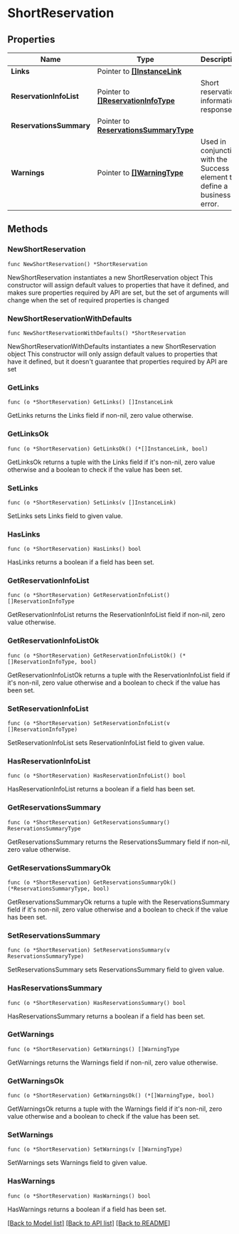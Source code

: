 # ShortReservation

## Properties

Name | Type | Description | Notes
------------ | ------------- | ------------- | -------------
**Links** | Pointer to [**[]InstanceLink**](InstanceLink.md) |  | [optional] 
**ReservationInfoList** | Pointer to [**[]ReservationInfoType**](ReservationInfoType.md) | Short reservation information response. | [optional] 
**ReservationsSummary** | Pointer to [**ReservationsSummaryType**](ReservationsSummaryType.md) |  | [optional] 
**Warnings** | Pointer to [**[]WarningType**](WarningType.md) | Used in conjunction with the Success element to define a business error. | [optional] 

## Methods

### NewShortReservation

`func NewShortReservation() *ShortReservation`

NewShortReservation instantiates a new ShortReservation object
This constructor will assign default values to properties that have it defined,
and makes sure properties required by API are set, but the set of arguments
will change when the set of required properties is changed

### NewShortReservationWithDefaults

`func NewShortReservationWithDefaults() *ShortReservation`

NewShortReservationWithDefaults instantiates a new ShortReservation object
This constructor will only assign default values to properties that have it defined,
but it doesn't guarantee that properties required by API are set

### GetLinks

`func (o *ShortReservation) GetLinks() []InstanceLink`

GetLinks returns the Links field if non-nil, zero value otherwise.

### GetLinksOk

`func (o *ShortReservation) GetLinksOk() (*[]InstanceLink, bool)`

GetLinksOk returns a tuple with the Links field if it's non-nil, zero value otherwise
and a boolean to check if the value has been set.

### SetLinks

`func (o *ShortReservation) SetLinks(v []InstanceLink)`

SetLinks sets Links field to given value.

### HasLinks

`func (o *ShortReservation) HasLinks() bool`

HasLinks returns a boolean if a field has been set.

### GetReservationInfoList

`func (o *ShortReservation) GetReservationInfoList() []ReservationInfoType`

GetReservationInfoList returns the ReservationInfoList field if non-nil, zero value otherwise.

### GetReservationInfoListOk

`func (o *ShortReservation) GetReservationInfoListOk() (*[]ReservationInfoType, bool)`

GetReservationInfoListOk returns a tuple with the ReservationInfoList field if it's non-nil, zero value otherwise
and a boolean to check if the value has been set.

### SetReservationInfoList

`func (o *ShortReservation) SetReservationInfoList(v []ReservationInfoType)`

SetReservationInfoList sets ReservationInfoList field to given value.

### HasReservationInfoList

`func (o *ShortReservation) HasReservationInfoList() bool`

HasReservationInfoList returns a boolean if a field has been set.

### GetReservationsSummary

`func (o *ShortReservation) GetReservationsSummary() ReservationsSummaryType`

GetReservationsSummary returns the ReservationsSummary field if non-nil, zero value otherwise.

### GetReservationsSummaryOk

`func (o *ShortReservation) GetReservationsSummaryOk() (*ReservationsSummaryType, bool)`

GetReservationsSummaryOk returns a tuple with the ReservationsSummary field if it's non-nil, zero value otherwise
and a boolean to check if the value has been set.

### SetReservationsSummary

`func (o *ShortReservation) SetReservationsSummary(v ReservationsSummaryType)`

SetReservationsSummary sets ReservationsSummary field to given value.

### HasReservationsSummary

`func (o *ShortReservation) HasReservationsSummary() bool`

HasReservationsSummary returns a boolean if a field has been set.

### GetWarnings

`func (o *ShortReservation) GetWarnings() []WarningType`

GetWarnings returns the Warnings field if non-nil, zero value otherwise.

### GetWarningsOk

`func (o *ShortReservation) GetWarningsOk() (*[]WarningType, bool)`

GetWarningsOk returns a tuple with the Warnings field if it's non-nil, zero value otherwise
and a boolean to check if the value has been set.

### SetWarnings

`func (o *ShortReservation) SetWarnings(v []WarningType)`

SetWarnings sets Warnings field to given value.

### HasWarnings

`func (o *ShortReservation) HasWarnings() bool`

HasWarnings returns a boolean if a field has been set.


[[Back to Model list]](../README.md#documentation-for-models) [[Back to API list]](../README.md#documentation-for-api-endpoints) [[Back to README]](../README.md)


